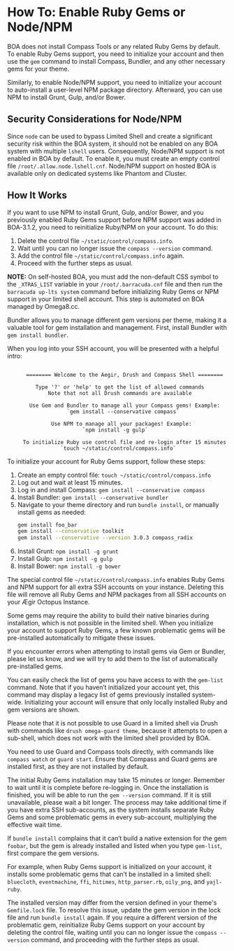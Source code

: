 # How To: Enable Ruby Gems or Node/NPM

BOA does not install Compass Tools or any related Ruby Gems by default. To enable Ruby Gems support, you need to initialize your account and then use the `gem` command to install Compass, Bundler, and any other necessary gems for your theme.

Similarly, to enable Node/NPM support, you need to initialize your account to auto-install a user-level NPM package directory. Afterward, you can use NPM to install Grunt, Gulp, and/or Bower.

## Security Considerations for Node/NPM

Since `node` can be used to bypass Limited Shell and create a significant security risk within the BOA system, it should not be enabled on any BOA system with multiple `lshell` users. Consequently, Node/NPM support is not enabled in BOA by default. To enable it, you must create an empty control file `/root/.allow.node.lshell.cnf`. Node/NPM support on hosted BOA is available only on dedicated systems like Phantom and Cluster.

## How It Works

If you want to use NPM to install Grunt, Gulp, and/or Bower, and you previously enabled Ruby Gems support before NPM support was added in BOA-3.1.2, you need to reinitialize Ruby/NPM on your account. To do this:

1. Delete the control file `~/static/control/compass.info`.
2. Wait until you can no longer issue the `compass --version` command.
3. Add the control file `~/static/control/compass.info` again.
4. Proceed with the further steps as usual.

**NOTE:** On self-hosted BOA, you must add the non-default CSS symbol to the `_XTRAS_LIST` variable in your `/root/.barracuda.cnf` file and then run the `barracuda up-lts system` command before initializing Ruby Gems or NPM support in your limited shell account. This step is automated on BOA managed by Omega8.cc.

Bundler allows you to manage different gem versions per theme, making it a valuable tool for gem installation and management. First, install Bundler with `gem install bundler`.

When you log into your SSH account, you will be presented with a helpful intro:

```

      ======== Welcome to the Aegir, Drush and Compass Shell ========

         Type '?' or 'help' to get the list of allowed commands
             Note that not all Drush commands are available

       Use Gem and Bundler to manage all your Compass gems! Example:
                   `gem install --conservative compass`

              Use NPM to manage all your packages! Example:
                        `npm install -g gulp`

     To initialize Ruby use control file and re-login after 15 minutes
                 `touch ~/static/control/compass.info`

```

To initialize your account for Ruby Gems support, follow these steps:

1. Create an empty control file: `touch ~/static/control/compass.info`
2. Log out and wait at least 15 minutes.
3. Log in and install Compass: `gem install --conservative compass`
4. Install Bundler: `gem install --conservative bundler`
5. Navigate to your theme directory and run `bundle install`, or manually install gems as needed:
   ```sh
   gem install foo_bar
   gem install --conservative toolkit
   gem install --conservative --version 3.0.3 compass_radix
   ```
6. Install Grunt: `npm install -g grunt`
7. Install Gulp: `npm install -g gulp`
8. Install Bower: `npm install -g bower`

The special control file `~/static/control/compass.info` enables Ruby Gems and NPM support for all extra SSH accounts on your instance. Deleting this file will remove all Ruby Gems and NPM packages from all SSH accounts on your Ægir Octopus Instance.

Some gems may require the ability to build their native binaries during installation, which is not possible in the limited shell. When you initialize your account to support Ruby Gems, a few known problematic gems will be pre-installed automatically to mitigate these issues.

If you encounter errors when attempting to install gems via Gem or Bundler, please let us know, and we will try to add them to the list of automatically pre-installed gems.

You can easily check the list of gems you have access to with the `gem-list` command. Note that if you haven’t initialized your account yet, this command may display a legacy list of gems previously installed system-wide. Initializing your account will ensure that only locally installed Ruby and gem versions are shown.

Please note that it is not possible to use Guard in a limited shell via Drush with commands like `drush omega-guard theme`, because it attempts to open a sub-shell, which does not work with the limited shell provided by BOA.

You need to use Guard and Compass tools directly, with commands like `compass watch` or `guard start`. Ensure that Compass and Guard gems are installed first, as they are not installed by default.

The initial Ruby Gems installation may take 15 minutes or longer. Remember to wait until it is complete before re-logging in. Once the installation is finished, you will be able to run the `gem --version` command. If it is still unavailable, please wait a bit longer. The process may take additional time if you have extra SSH sub-accounts, as the system installs separate Ruby Gems and some problematic gems in every sub-account, multiplying the effective wait time.

If `bundle install` complains that it can’t build a native extension for the gem `foobar`, but the gem is already installed and listed when you type `gem-list`, first compare the gem versions.

For example, when Ruby Gems support is initialized on your account, it installs some problematic gems that can’t be installed in a limited shell: `bluecloth`, `eventmachine`, `ffi`, `hitimes`, `http_parser.rb`, `oily_png`, and `yajl-ruby`.

The installed version may differ from the version defined in your theme's `Gemfile.lock` file. To resolve this issue, update the gem version in the lock file and run `bundle install` again. If you require a different version of the problematic gem, reinitialize Ruby Gems support on your account by deleting the control file, waiting until you can no longer issue the `compass --version` command, and proceeding with the further steps as usual.
